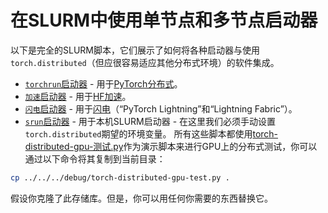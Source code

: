 # 在SLURM中使用单节点和多节点启动器
以下是完全的SLURM脚本，它们展示了如何将各种启动器与使用`torch.distributed`（但应很容易适应其他分布式环境）的软件集成。
- [`torchrun`启动器](torchrun-launcher.slurm) - 用于[PyTorch分布式](https://github.com/pytorch/pytorch)。
- [`加速`启动器](accelerate-launcher.slurm) - 用于[HF加速](https://github.com/huggingface/accelerate)。
- [`闪电`启动器](lightning-launcher.slurm) - 用于[闪电](https://lightning.ai/)（“PyTorch Lightning”和“Lightning Fabric”）。
- [`srun`启动器](srun-launcher.slurm) - 用于本机SLURM启动器 - 在这里我们必须手动设置`torch.distributed`期望的环境变量。
所有这些脚本都使用[torch-distributed-gpu-测试.py](../../../debug/torch-distributed-gpu-test.py)作为演示脚本来进行GPU上的分布式测试，你可以通过以下命令将其复制到当前目录：
```bash
cp ../../../debug/torch-distributed-gpu-test.py .
```
假设你克隆了此存储库。但是，你可以用任何你需要的东西替换它。